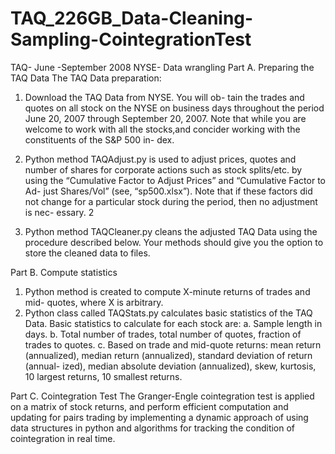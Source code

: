 # TAQ_226GB_Data-Cleaning-Sampling-CointegrationTest
TAQ- June -September 2008 NYSE- Data wrangling 
Part A. Preparing the TAQ Data
The TAQ Data preparation:
1. Download the TAQ Data from NYSE. You will ob-
tain the trades and quotes on all stock on the NYSE on business days
throughout the period June 20, 2007 through September 20, 2007. Note
that while you are welcome to work with all the stocks,and concider working with the constituents of the S&P 500 in-
dex.
2. Python method TAQAdjust.py is used to adjust prices, quotes and
number of shares for corporate actions such as stock splits/etc. by using
the “Cumulative Factor to Adjust Prices” and “Cumulative Factor to Ad-
just Shares/Vol” (see, “sp500.xlsx”). Note that if these factors did not
change for a particular stock during the period, then no adjustment is nec-
essary. 2

3. Python method TAQCleaner.py cleans the adjusted TAQ
Data using the procedure described below. Your methods should give you
the option to store the cleaned data to files.

Part B. Compute statistics
1. Python method is created to compute X-minute returns of trades and mid-
quotes, where X is arbitrary.
2. Python class called TAQStats.py calculates basic statistics
of the TAQ Data. Basic statistics to calculate for each stock are:
a. Sample length in days.
b. Total number of trades, total number of quotes, fraction of trades
to quotes.
c. Based on trade and mid-quote returns: mean return (annualized),
median return (annualized), standard deviation of return (annual-
ized), median absolute deviation (annualized), skew, kurtosis, 10
largest returns, 10 smallest returns.

Part C. Cointegration Test
The Granger-Engle cointegration test is applied on a matrix of stock returns, and perform efficient computation and updating for pairs trading by implementing a dynamic approach of using data structures in python and algorithms
for tracking the condition of cointegration in real time.

